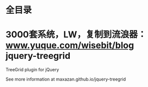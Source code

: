 # 全目录

3000套系统，LW，复制到流浪器：www.yuque.com/wisebit/blog
jquery-treegrid
===============

TreeGrid plugin for jQuery

See more information at maxazan.github.io/jquery-treegrid
